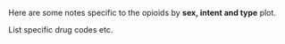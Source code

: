 Here are some notes specific to the opioids by **sex, intent and type** plot. 

List specific drug codes etc.
